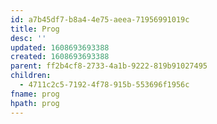 ```yaml
---
id: a7b45df7-b8a4-4e75-aeea-71956991019c
title: Prog
desc: ''
updated: 1608693693388
created: 1608693693388
parent: ff2b4cf8-2733-4a1b-9222-819b91027495
children:
  - 4711c2c5-7192-4f78-915b-553696f1956c
fname: prog
hpath: prog
---
```



